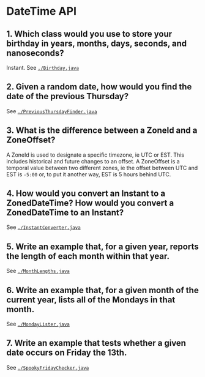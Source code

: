 # DateTime API

## 1. Which class would you use to store your birthday in years, months, days, seconds, and nanoseconds?

Instant. See [`./Birthday.java`](./Birthday.java)

## 2. Given a random date, how would you find the date of the previous Thursday?

See [`./PreviousThursdayFinder.java`](./PreviousThursdayFinder.java)

## 3. What is the difference between a ZoneId and a ZoneOffset?

A ZoneId is used to designate a specific timezone, ie UTC or EST. This includes historical and
future changes to an offset. A ZoneOffset is a temporal value between two different zones, ie the
offset between UTC and EST is `-5:00` or, to put it another way, EST is 5 hours behind UTC.

## 4. How would you convert an Instant to a ZonedDateTime? How would you convert a ZonedDateTime to an Instant?

See [`./InstantConverter.java`](./InstantConverter.java)

## 5. Write an example that, for a given year, reports the length of each month within that year.

See [`./MonthLengths.java`](./MonthLengths.java)

## 6. Write an example that, for a given month of the current year, lists all of the Mondays in that month.

See [`./MondayLister.java`](./MondayLister.java)

## 7. Write an example that tests whether a given date occurs on Friday the 13th.

See [`./SpookyFridayChecker.java`](./SpookyFridayChecker.java)